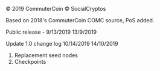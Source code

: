 © 2019 CommuterCoin
© SocialCryptos

Based on 2018's CommuterCoin COMC source, PoS added.

Public release - 9/13/2019 13/9/2019

Update 1.0 change log 10/14/2019 14/10/2019

  1. Replacement seed nodes
  2. Checkpoints
